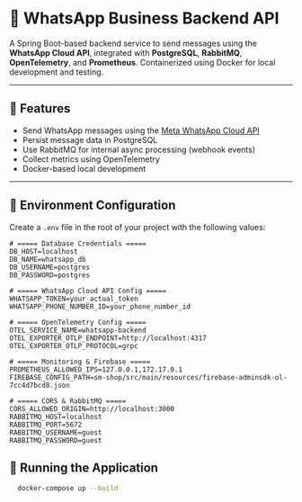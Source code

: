 # 📲 WhatsApp Business Backend API

A Spring Boot-based backend service to send messages using the **WhatsApp Cloud API**, integrated with **PostgreSQL**, **RabbitMQ**, **OpenTelemetry**, and **Prometheus**. Containerized using Docker for local development and testing.

---

## 🚀 Features

- Send WhatsApp messages using the [Meta WhatsApp Cloud API](https://developers.facebook.com/docs/whatsapp/cloud-api)
- Persist message data in PostgreSQL
- Use RabbitMQ for internal async processing (webhook events)
- Collect metrics using OpenTelemetry
- Docker-based local development

---

## 🧾 Environment Configuration

Create a `.env` file in the root of your project with the following values:

```env
# ===== Database Credentials =====
DB_HOST=localhost
DB_NAME=whatsapp_db
DB_USERNAME=postgres
DB_PASSWORD=postgres

# ===== WhatsApp Cloud API Config =====
WHATSAPP_TOKEN=your_actual_token
WHATSAPP_PHONE_NUMBER_ID=your_phone_number_id

# ===== OpenTelemetry Config =====
OTEL_SERVICE_NAME=whatsapp-backend
OTEL_EXPORTER_OTLP_ENDPOINT=http://localhost:4317
OTEL_EXPORTER_OTLP_PROTOCOL=grpc

# ===== Monitoring & Firebase =====
PROMETHEUS_ALLOWED_IPS=127.0.0.1,172.17.0.1
FIREBASE_CONFIG_PATH=sm-shop/src/main/resources/firebase-adminsdk-ol-7cc4d7bcd8.json

# ===== CORS & RabbitMQ =====
CORS_ALLOWED_ORIGIN=http://localhost:3000
RABBITMQ_HOST=localhost
RABBITMQ_PORT=5672
RABBITMQ_USERNAME=guest
RABBITMQ_PASSWORD=guest
```

## 🚀 Running the Application

```bash
  docker-compose up --build
```